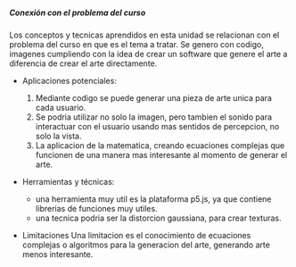 ##### Conexión con el problema del curso

Los conceptos y tecnicas aprendidos en esta unidad se relacionan con el problema del curso en que es el tema a tratar. Se genero con codigo, imagenes cumpliendo con la idea de crear un software que genere el arte a diferencia de crear el arte directamente.

- Aplicaciones potenciales:
    1. Mediante codigo se puede generar una pieza de arte unica para cada usuario.
    2. Se podria utilizar no solo la imagen, pero tambien el sonido para interactuar con el usuario usando mas sentidos de percepcion, no solo la vista.
    3. La aplicacion de la matematica, creando ecuaciones complejas que funcionen de una manera mas interesante al momento de generar el arte.

- Herramientas y técnicas:
    - una herramienta muy util es la plataforma p5.js, ya que contiene librerias de funciones muy utiles.
    - una tecnica podria ser la distorcion gaussiana, para crear texturas.

- Limitaciones
  Una limitacion es el conocimiento de ecuaciones complejas o algoritmos para la generacion del arte, generando arte menos interesante.
